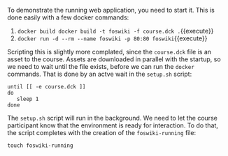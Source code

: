 To demonstrate the running web application, you need to start it. This is done easily with a few docker commands:

1. `docker build docker build -t foswiki -f course.dck .`{{execute}}
1. `docker run -d --rm --name foswiki -p 80:80 foswiki`{{execute}}

Scripting this is slightly more complated, since the `course.dck` file is an asset to the course. Assets are downloaded in parallel with the startup, so we need to wait until the file exists, before we can run the `docker` commands. That is done by an actve wait in the `setup.sh` script:

```
until [[ -e course.dck ]]
do
   sleep 1
done
```

The `setup.sh` script will run in the background. We need to let the course participant know that the environment is ready for interaction. To do that, the script completes with the creation of the `foswiki-running` file:

```
touch foswiki-running
```

